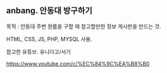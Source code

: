 ## anbang. 안동대 방구하기

목적 : 안동대 주변 원룸을 구할 때 참고할만한 정보 게시판을 만드는 것.


HTML, CSS, JS, PHP, MYSQL 사용.


참고한 유튜브. 유니다고/서기


https://www.youtube.com/c/%EC%84%9C%EA%B8%B0
